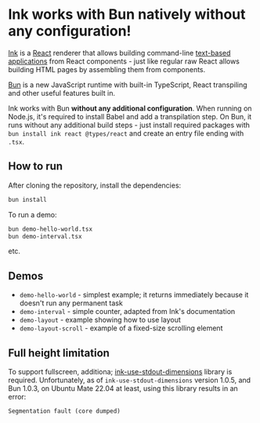 # Ink works with Bun natively without any configuration!

[Ink](https://www.npmjs.com/package/ink) is a [React](https://react.dev/) renderer that allows building command-line [text-based applications](https://en.wikipedia.org/wiki/Text-based_user_interface) from React components - just like regular raw React allows building HTML pages by assembling them from components.

[Bun](https://bun.sh/) is a new JavaScript runtime with built-in TypeScript, React transpiling and other useful features built in.

Ink works with Bun **without any additional configuration**. When running on Node.js, it's required to install Babel and add a transpilation step. On Bun, it runs without any additional build steps - just install required packages with `bun install ink react @types/react` and create an entry file ending with `.tsx`.

## How to run

After cloning the repository, install the dependencies:

```bash
bun install
```

To run a demo:

```bash
bun demo-hello-world.tsx
bun demo-interval.tsx
```

etc.

## Demos

- `demo-hello-world` - simplest example; it returns immediately because it doesn't run any permanent task
- `demo-interval` - simple counter, adapted from Ink's documentation
- `demo-layout` - example showing how to use layout
- `demo-layout-scroll` - example of a fixed-size scrolling element

## Full height limitation

To support fullscreen, additiona; [ink-use-stdout-dimensions](https://github.com/cameronhunter/ink-monorepo/tree/master/packages/ink-use-stdout-dimensions) library is required. Unfortunately, as of `ink-use-stdout-dimensions` version 1.0.5, and Bun 1.0.3, on Ubuntu Mate 22.04 at least, using this library results in an error:

```
Segmentation fault (core dumped)
```
